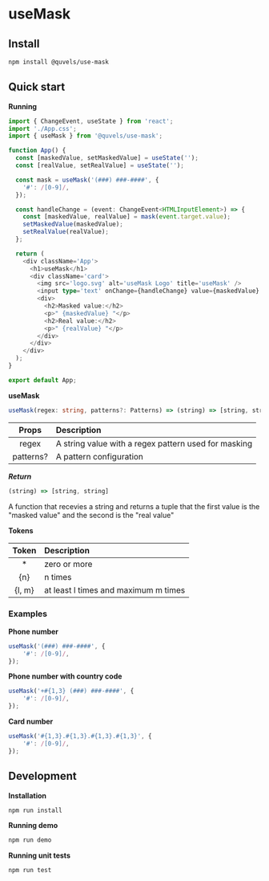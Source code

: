 # useMask

## Install

```sh
npm install @quvels/use-mask
```

## Quick start

**Running**

```typescript
import { ChangeEvent, useState } from 'react';
import './App.css';
import { useMask } from '@quvels/use-mask';

function App() {
  const [maskedValue, setMaskedValue] = useState('');
  const [realValue, setRealValue] = useState('');

  const mask = useMask('(###) ###-####', {
    '#': /[0-9]/,
  });

  const handleChange = (event: ChangeEvent<HTMLInputElement>) => {
    const [maskedValue, realValue] = mask(event.target.value);
    setMaskedValue(maskedValue);
    setRealValue(realValue);
  };

  return (
    <div className='App'>
      <h1>useMask</h1>
      <div className='card'>
        <img src='logo.svg' alt='useMask Logo' title='useMask' />
        <input type='text' onChange={handleChange} value={maskedValue} />
        <div>
          <h2>Masked value:</h2>
          <p>" {maskedValue} "</p>
          <h2>Real value:</h2>
          <p>" {realValue} "</p>
        </div>
      </div>
    </div>
  );
}

export default App;
```
**useMask**
```typescript
useMask(regex: string, patterns?: Patterns) => (string) => [string, string]
```
| Props      | Description                                          |
| :----:     | :------------                                        |
| regex      | A string value with a regex pattern used for masking |
| patterns?  | A pattern configuration                              |

***Return***
```typescript
(string) => [string, string]
```
A function that recevies a string and returns a tuple that the first value is the "masked value" and the second is the "real value"

**Tokens**

| Token  | Description                          |
| :----: | :------------                        |
| *      | zero or more                         |
| {n}    | n times                              |
| {l, m} | at least l times and maximum m times |

### Examples

**Phone number**
```typescript
useMask('(###) ###-####', {
    '#': /[0-9]/,
});
```

**Phone number with country code**
```typescript
useMask('+#{1,3} (###) ###-####', {
    '#': /[0-9]/,
});
```

**Card number**
```typescript
useMask('#{1,3}.#{1,3}.#{1,3}.#{1,3}', {
    '#': /[0-9]/,
});
```

## Development

**Installation**

```sh
npm run install
```

**Running demo**

```sh
npm run demo
```

**Running unit tests**

```sh
npm run test
```
